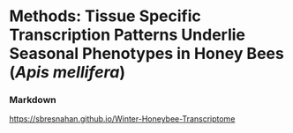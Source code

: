 # Methods: Tissue Specific Transcription Patterns Underlie Seasonal Phenotypes in Honey Bees (*Apis mellifera*)

### Markdown
https://sbresnahan.github.io/Winter-Honeybee-Transcriptome
